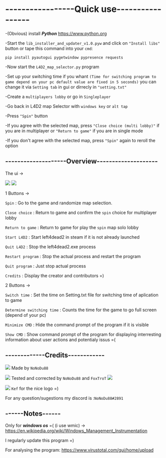 
<h1>-----------------Quick use-----------------</h1>

-(Obvious) install ***Python*** https://www.python.org

-Start the `lib_installer_and_updater_v1.0.pyw` and click on `"Install libs"` button or tape this command into your `cmd`:
```
pip install pyautogui pygetwindow pypresence requests
```

-Now start the `L4D2_map_selector.py` program

-Set up your switching time if you whant `(Time for switching program to game depend on your pc default value are fixed in 5 seconds)`
you can change it via `Setting tab` in gui or dirrecly in `"setting.txt"`

-Create a `multiplayers lobby` or go in `Singleplayer`

-Go back in L4D2 map Selector with `windows key` or `alt tap`

-Press `"Spin"` button

-If you agree with the selected map, press `"Close choice (multi lobby)"` if you are in multiplayer or `"Return to game"` if you are in single mode

-If you don't agree with the selected map, press `"Spin"` again to reroll the option

<h2>--------------------Overview--------------------</h2>

The ui ->

![](https://cdn.discordapp.com/attachments/881653010772684851/1231857156618453013/image.png?ex=662757e0&is=66260660&hm=debf8697bc1b5d36735a679ce5ae0e1802674fcb0418e08ffa814cd07bdfd9b3&)
![](https://cdn.discordapp.com/attachments/881653010772684851/1231857021851144253/image.png?ex=66387b40&is=66260640&hm=aa0105f33248b3890450227245abc050ccdb2cf4bca27d74712b56e5027c347d&)

1 Buttons ->

`Spin` : Go to the game and randomize map selection.

`Close choice` : Return to game and confirm the `spin` choice for multiplayer lobby

`Return to game` : Return to game for play the `spin` map solo lobby

`Start L4D2` : Start left4dead2 in steam if it is not already launched

`Quit L4D2` : Stop the left4dead2.exe process

`Restart program` : Stop the actual process and restart the program

`Quit program` : Just stop actual process

`Credits` : Display the creator and contributors =)

2 Buttons ->

`Switch time` : Set the time on Setting.txt file for switching time of aplication to game

`Determine switching time` : Counts the time for the game to go full screen (depend of your pc)

`Minimize CMD` : Hide the command prompt of the program if it is visible

`Show CMD` : Show command prompt of the program for displaying interresting information about user actions and potentialy issus =(
<h2>-------------Credits------------</h2>

![](https://cdn.discordapp.com/attachments/881653010772684851/1231870264850251816/fox_nono.jpg?ex=66388796&is=66261296&hm=6700097a4842774eada47b7df099a13ad748c8cd0a9a06aa3747fc76e964ac10&) Made by `NoNoDu88`

![](https://cdn.discordapp.com/attachments/881653010772684851/1231870264850251816/fox_nono.jpg?ex=66388796&is=66261296&hm=6700097a4842774eada47b7df099a13ad748c8cd0a9a06aa3747fc76e964ac10&) Tested and corrected by `NoNoDu88` and `FoxTroT`
![](https://cdn.discordapp.com/avatars/340250161030889472/cbf9e229c19e4141b1dc7d9407739881.webp?size=80)

![](https://cdn.discordapp.com/avatars/227837551400976384/7edf10d0857adaa416a18a8f2eb853d2.webp?size=80) ``Kef`` for the nice logo =)

For any question/sugestions my discord is :`NoNoDu88#2891`

<h2>------Notes------</h2>

Only for ***windows os*** =( (i use wmic) -> https://en.wikipedia.org/wiki/Windows_Management_Instrumentation

I regularly update this program =)

For analysing the program: https://www.virustotal.com/gui/home/upload
